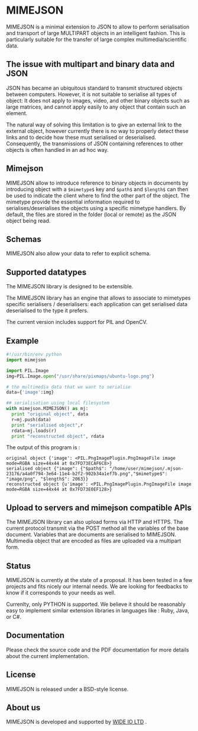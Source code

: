 # MIMEJSON

MIMEJSON is a minimal extension to JSON to allow to perform serialisation and transport of
 large MULTIPART objects in an intelligent fashion.
 This is particularly suitable for the transfer of large complex multimedia/scientific data.

## The issue with multipart and binary data and JSON

JSON has became an ubiquitous standard to transmit structured objects
between computers. However, it is not suitable to serialise all types of
object: It does not apply to images, video, and other binary objects
such as large matrices, and cannot apply easily to any object that contain
such an element.

The natural way of solving this limitation is to give an external link to the external object, however
currently there is no way to properly detect these links and to decide how these must serialised or
deserialised. Consequently, the transmissions of JSON containing references to other objects is often
handled in an ad hoc way.

## Mimejson
MIMEJSON allow to introduce reference to binary objects in documents by introducing object with a `$mimetype$` key
 and `$path$` and `$length$` can then be used to indicate the client where to find the other part of the object.
 The mimetype provide the essential information required to serialises/deserialises the objects using a specific
mimetype handlers. By default, the files are stored in the folder (local or remote) as the JSON object being read.


## Schemas
MIMEJSON also allow your data to refer to explicit schema.

## Supported datatypes
The MIMEJSON library is designed to be extensible.

The MIMEJSON library has an engine that allows to associate to mimetypes specific serialisers / deserialisers:
 each application can get serialised data deserialised to the type it prefers.

The current version includes support for PIL and OpenCV.

## Example


```python
#!/usr/bin/env python
import mimejson

import PIL.Image
img=PIL.Image.open("/usr/share/pixmaps/ubuntu-logo.png")

# the multimedia data that we want to serialise
data={'image':img}

## serialisation using local filesystem
with mimejson.MIMEJSON() as mj:
  print "original object", data
  r=mj.push(data)
  print "serialised object",r
  rdata=mj.loads(r)
  print "reconstructed object", rdata
```

The output of this program is :
```
original object {'image': <PIL.PngImagePlugin.PngImageFile image mode=RGBA size=44x44 at 0x7FD73ECAF6C8>}
serialised object {"image": {"$path$": "/home/user/mimejson/.mjson-23176/a4a0f794-3e64-11e4-b2f2-902b34a1ef7b.png","$mimetype$": "image/png", "$length$": 2063}}
reconstructed object {u'image': <PIL.PngImagePlugin.PngImageFile image mode=RGBA size=44x44 at 0x7FD73E0EF128>}

```

## Upload to servers and mimejson compatible APIs

The MIMEJSON library can also upload forms via HTTP and HTTPS. The current protocol transmit via the POST method all the variables of the base document.  Variables that are documents are serialised to MIMEJSON. Multimedia object that are encoded as files are uploaded via a multipart form.

## Status

MIMEJSON is currently at the state of a proposal. It has been tested in a few projects and fits nicely our internal needs.  We are looking for feedbacks to know if it corresponds to your needs as well.

Currenlty, only PYTHON is supported. We believe it should be reasonably easy to implement similar extension libraries in languages like : Ruby, Java, or C#.

## Documentation

Please check the source code and the PDF documentation for more details about the current implementation.

## License

MIMEJSON is released under a BSD-style license.

## About us

MIMEJSON is developed and supported by [WIDE IO LTD](http://www.wide.io) .
